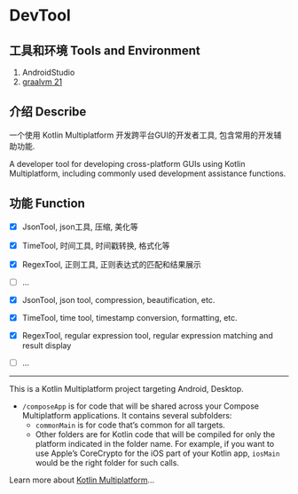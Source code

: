 
# DevTool

## 工具和环境 Tools and Environment

1. AndroidStudio
2. [graalvm 21](https://www.graalvm.org/downloads/#)

## 介绍 Describe

一个使用 Kotlin Multiplatform 开发跨平台GUI的开发者工具, 包含常用的开发辅助功能.

A developer tool for developing cross-platform GUIs using Kotlin Multiplatform, including commonly used development assistance functions.

## 功能 Function

* [X] JsonTool, json工具, 压缩, 美化等
* [X] TimeTool, 时间工具, 时间戳转换, 格式化等
* [X] RegexTool, 正则工具, 正则表达式的匹配和结果展示
* [ ] ... 


* [X] JsonTool, json tool, compression, beautification, etc.
* [X] TimeTool, time tool, timestamp conversion, formatting, etc.
* [X] RegexTool, regular expression tool, regular expression matching and result display
* [ ] ...


----------------------------------

This is a Kotlin Multiplatform project targeting Android, Desktop.

* `/composeApp` is for code that will be shared across your Compose Multiplatform applications.
  It contains several subfolders:
  - `commonMain` is for code that’s common for all targets.
  - Other folders are for Kotlin code that will be compiled for only the platform indicated in the folder name.
    For example, if you want to use Apple’s CoreCrypto for the iOS part of your Kotlin app,
    `iosMain` would be the right folder for such calls.


Learn more about [Kotlin Multiplatform](https://www.jetbrains.com/help/kotlin-multiplatform-dev/get-started.html)…
